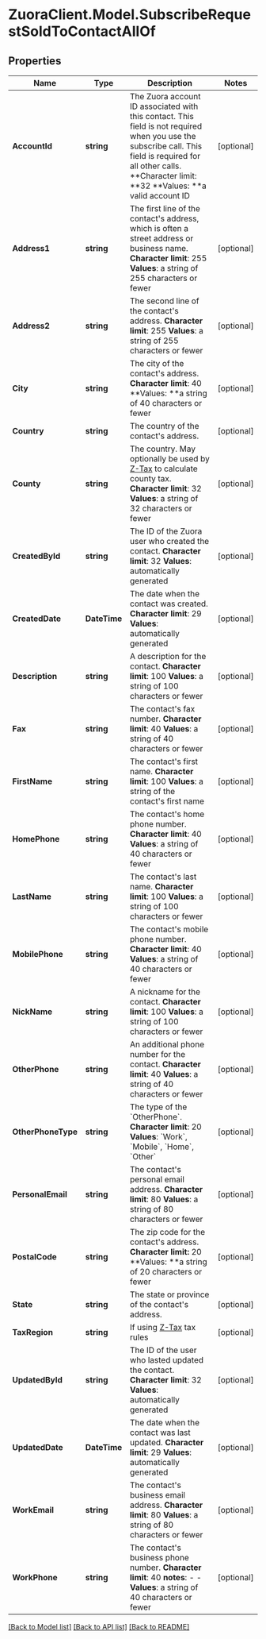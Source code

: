 # ZuoraClient.Model.SubscribeRequestSoldToContactAllOf

## Properties

Name | Type | Description | Notes
------------ | ------------- | ------------- | -------------
**AccountId** | **string** |  The Zuora account ID associated with this contact. This field is not required when you use the subscribe call. This field is required for all other calls. **Character limit: **32 **Values: **a valid account ID  | [optional] 
**Address1** | **string** |  The first line of the contact&#39;s address, which is often a street address or business name.   **Character limit**: 255   **Values**: a string of 255 characters or fewer  | [optional] 
**Address2** | **string** |  The second line of the contact&#39;s address.   **Character limit**: 255   **Values**: a string of 255 characters or fewer  | [optional] 
**City** | **string** |  The city of the contact&#39;s address.   **Character limit**: 40 **Values: **a string of 40 characters or fewer  | [optional] 
**Country** | **string** |  The country of the contact&#39;s address.  | [optional] 
**County** | **string** |  The country. May optionally be used by [Z-Tax](/C_Zuora_User_Guides/A_Billing_and_Payments/I_Taxes/Z-Tax) to calculate county tax.   **Character limit**: 32   **Values**: a string of 32 characters or fewer  | [optional] 
**CreatedById** | **string** | The ID of the Zuora user who created the contact.  **Character limit**: 32   **Values**: automatically generated  | [optional] 
**CreatedDate** | **DateTime** | The date when the contact was created.  **Character limit**: 29   **Values**: automatically generated  | [optional] 
**Description** | **string** |  A description for the contact.   **Character limit**: 100   **Values**: a string of 100 characters or fewer  | [optional] 
**Fax** | **string** |  The contact&#39;s fax number.   **Character limit**: 40   **Values**: a string of 40 characters or fewer  | [optional] 
**FirstName** | **string** |  The contact&#39;s first name.   **Character limit**: 100   **Values**: a string of the contact&#39;s first name  | [optional] 
**HomePhone** | **string** |  The contact&#39;s home phone number.   **Character limit**: 40   **Values**: a string of 40 characters or fewer  | [optional] 
**LastName** | **string** |  The contact&#39;s last name.   **Character limit**: 100   **Values**: a string of 100 characters or fewer  | [optional] 
**MobilePhone** | **string** |  The contact&#39;s mobile phone number.   **Character limit**: 40   **Values**: a string of 40 characters or fewer  | [optional] 
**NickName** | **string** |  A nickname for the contact.   **Character limit**: 100   **Values**: a string of 100 characters or fewer  | [optional] 
**OtherPhone** | **string** |  An additional phone number for the contact.   **Character limit**: 40   **Values**: a string of 40 characters or fewer  | [optional] 
**OtherPhoneType** | **string** | The type of the &#x60;OtherPhone&#x60;.  **Character limit**: 20   **Values**: &#x60;Work&#x60;, &#x60;Mobile&#x60;, &#x60;Home&#x60;, &#x60;Other&#x60;  | [optional] 
**PersonalEmail** | **string** |  The contact&#39;s personal email address.   **Character limit**: 80   **Values**: a string of 80 characters or fewer  | [optional] 
**PostalCode** | **string** |  The zip code for the contact&#39;s address. **Character limit:** 20 **Values: **a string of 20 characters or fewer  | [optional] 
**State** | **string** |  The state or province of the contact&#39;s address.  | [optional] 
**TaxRegion** | **string** | If using [Z-Tax](https://knowledgecenter.zuora.com/CB_Billing/J_Billing_Operations/L_Taxes/A_Z-Tax) tax rules  | [optional] 
**UpdatedById** | **string** |  The ID of the user who lasted updated the contact.   **Character limit**: 32   **Values**: automatically generated  | [optional] 
**UpdatedDate** | **DateTime** |  The date when the contact was last updated.   **Character limit**: 29   **Values**: automatically generated  | [optional] 
**WorkEmail** | **string** |  The contact&#39;s business email address.   **Character limit**: 80   **Values**: a string of 80 characters or fewer  | [optional] 
**WorkPhone** | **string** |  The contact&#39;s business phone number.   **Character limit**: 40 **notes**: - -   **Values**: a string of 40 characters or fewer  | [optional] 

[[Back to Model list]](../README.md#documentation-for-models) [[Back to API list]](../README.md#documentation-for-api-endpoints) [[Back to README]](../README.md)

